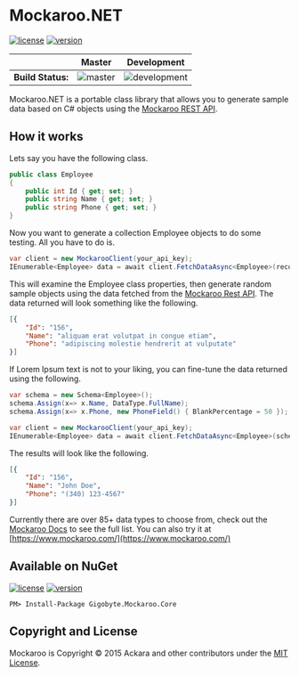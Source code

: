 # Mockaroo.NET

[![license](https://img.shields.io/badge/license-MIT%20License-blue.svg)](https://github.com/Ackara/Mockaroo.NET/blob/master/LICENSE) [![version](https://img.shields.io/nuget/v/Gigobyte.Mockaroo.Core.svg?style=flat-square)](https://www.nuget.org/packages?q=Gigobyte.Mockaroo.Core)

|   |Master|Development|
|---|------|-----------|
|**Build Status:**|![master](https://gigobyte.visualstudio.com/_apis/public/build/definitions/a2f0cdc6-0844-4f92-94e3-31763d79467f/26/badge)|![development](https://gigobyte.visualstudio.com/_apis/public/build/definitions/a2f0cdc6-0844-4f92-94e3-31763d79467f/27/badge)|

Mockaroo.NET is a portable class library that allows you to generate sample data based on C# objects using the [Mockaroo REST API](https://mockaroo.com/api/docs).

## How it works
Lets say you have the following class.

```csharp
public class Employee
{
	public int Id { get; set; }
	public string Name { get; set; }
	public string Phone { get; set; } 
} 
```

Now you want to generate a collection Employee objects to do some testing. All you have to do is.

```csharp
var client = new MockarooClient(your_api_key);
IEnumerable<Employee> data = await client.FetchDataAsync<Employee>(records: 100);
```

This will examine the Employee class properties, then generate random sample objects using the data fetched from the [Mockaroo Rest API](https://www.mockaroo.com/api/docs). The data returned will look something like the following.

```json
[{
	"Id": "156",
	"Name": "aliquam erat volutpat in congue etiam",
	"Phone": "adipiscing molestie hendrerit at vulputate"
}]
```

If Lorem Ipsum text is not to your liking, you can fine-tune the data returned using the following.

```csharp
var schema = new Schema<Employee>();
schema.Assign(x=> x.Name, DataType.FullName);
schema.Assign(x=> x.Phone, new PhoneField() { BlankPercentage = 50 });

var client = new MockarooClient(your_api_key);
IEnumerable<Employee> data = await client.FetchDataAsync<Employee>(schema, records: 1000);
```

The results will look like the following.

```json
[{
	"Id": "156",
	"Name": "John Doe",
	"Phone": "(340) 123-4567"
}]
```

Currently there are over 85+ data types to choose from, check out the [Mockaroo Docs](https://www.mockaroo.com/api/docs) to see the full list. You can also try it at [https://www.mockaroo.com/](https://www.mockaroo.com/) 

## Available on NuGet
[![license](https://img.shields.io/badge/license-MIT%20License-blue.svg)](https://github.com/Ackara/Mockaroo.NET/blob/master/LICENSE) [![version](https://img.shields.io/nuget/v/Gigobyte.Mockaroo.Core.svg?style=flat-square)](https://www.nuget.org/packages?q=Gigobyte.Mockaroo.Core)

```
PM> Install-Package Gigobyte.Mockaroo.Core
```

## Copyright and License
Mockaroo is Copyright © 2015 Ackara and other contributors under the [MIT License](https://opensource.org/licenses/MIT).
